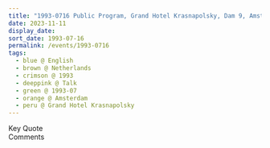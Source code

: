 ```yaml
---
title: "1993-0716 Public Program, Grand Hotel Krasnapolsky, Dam 9, Amsterdam, Netherlands"
date: 2023-11-11
display_date: 
sort_date: 1993-07-16
permalink: /events/1993-0716
tags:
  - blue @ English
  - brown @ Netherlands
  - crimson @ 1993
  - deeppink @ Talk
  - green @ 1993-07
  - orange @ Amsterdam
  - peru @ Grand Hotel Krasnapolsky
---
```


<wave-list>
  <list-title color="green" width="75">Key Quote</list-title>
  <list-item color="BlanchedAlmond"  width="200"></list-item>
  <list-item color="Lavender"></list-item>
  <list-item color="BlanchedAlmond"></list-item>
</wave-list>

<br>

<wave-list>
  <list-title color="green" width="75">Comments</list-title>
  <list-item color="BlanchedAlmond"  width="200"></list-item>
  <list-item color="Lavender"></list-item>
  <list-item color="BlanchedAlmond"></list-item>
</wave-list>